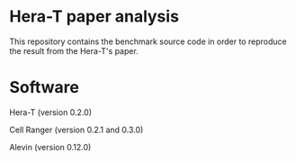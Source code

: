 # Hera-T paper analysis
This repository contains the benchmark source code in order to reproduce the result from the Hera-T's paper.
# Software

Hera-T (version 0.2.0)

Cell Ranger (version 0.2.1 and 0.3.0)

Alevin (version 0.12.0)

